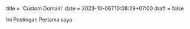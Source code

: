 
title = 'Custom Domain'
date = 2023-10-06T10:08:29+07:00
draft = false


Ini Postingan Pertama saya
